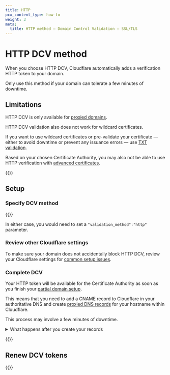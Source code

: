 ```yaml
---
title: HTTP
pcx_content_type: how-to
weight: 3
meta:
  title: HTTP method — Domain Control Validation — SSL/TLS
---
```


# HTTP DCV method

When you choose HTTP DCV, Cloudflare automatically adds a verification HTTP token to your domain.

Only use this method if your domain can tolerate a few minutes of downtime.

## Limitations

HTTP DCV is only available for [proxied domains](/dns/manage-dns-records/reference/proxied-dns-records/).

HTTP DCV validation also does not work for wildcard certificates.

If you want to use wildcard certificates or pre-validate your certificate — either to avoid downtime or prevent any issuance errors — use [TXT validation](/ssl/edge-certificates/changing-dcv-method/methods/txt/).

Based on your chosen Certificate Authority, you may also not be able to use HTTP verification with [advanced certificates](/ssl/edge-certificates/advanced-certificate-manager/).

{{<render file="_lets-encrypt-advanced-limitations.md">}}

## Setup

### Specify DCV method

{{<render file="_http-cname-validation-process.md">}}

In either case, you would need to set a `"validation_method":"http"` parameter.

### Review other Cloudflare settings

To make sure your domain does not accidentally block HTTP DCV, review your Cloudflare settings for [common setup issues](/ssl/edge-certificates/changing-dcv-method/troubleshooting/).

### Complete DCV

Your HTTP token will be available for the Certificate Authority as soon as you finish your [partial domain setup](/dns/zone-setups/partial-setup/setup/#step-3--add-dns-records).

This means that you need to add a CNAME record to Cloudflare in your authoritative DNS and create [proxied DNS records](/dns/manage-dns-records/reference/proxied-dns-records/) for your hostname within Cloudflare.

This process may involve a few minutes of downtime.

<details>
<summary>What happens after you create your records</summary>
<div>

{{<render file="_cname-cert-verification.md">}}

</div>

</details>

{{<render file="_acm-validate-cert.md">}}

## Renew DCV tokens

{{<render file="_dcv-token-renewal.md">}}